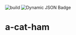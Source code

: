 ![build](https://github.com/olev-mutso/a-cat-ham/actions/workflows/build-ui.yml/badge.svg)
![Dynamic JSON Badge](https://img.shields.io/badge/dynamic/json?url=https%3A%2F%2Fapi.github.com%2Frepos%2Folev-mutso%2Fa-cat-ham%2Factions%2Fworkflows%2F141584469%2Fruns%3Fstatus%3Dcompleted%26per_page%3D1&query=%24.workflow_runs%5B0%5D.run_started_at&label=deployed%20at)

# a-cat-ham
